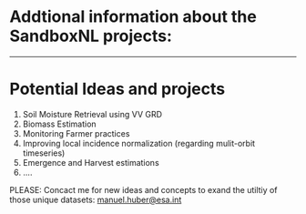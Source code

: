 # Addtional information about the SandboxNL projects:

---------------------------------------------------------------

# Potential Ideas and projects

1) Soil Moisture Retrieval using VV GRD 
2) Biomass Estimation 
3) Monitoring Farmer practices
4) Improving local incidence normalization (regarding mulit-orbit timeseries)
5) Emergence and Harvest estimations
6) ....

PLEASE: Concact me for new ideas and concepts to exand the utiltiy of those unique datasets: manuel.huber@esa.int
